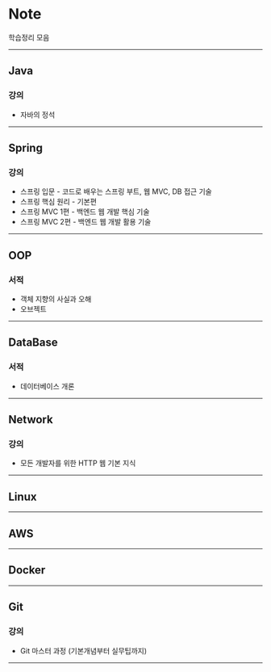 # Note
학습정리 모음

---

## Java

### 강의
- 자바의 정석

---

## Spring

### 강의
- 스프링 입문 - 코드로 배우는 스프링 부트, 웹 MVC, DB 접근 기술
- 스프링 핵심 원리 - 기본편
- 스프링 MVC 1편  - 백엔드 웹 개발 핵심 기술
- 스프링 MVC 2편 - 백엔드 웹 개발 활용 기술

---

## OOP

### 서적
- 객체 지향의 사실과 오해
- 오브젝트

---

## DataBase

### 서적
- 데이터베이스 개론

---

## Network

### 강의
- 모든 개발자를 위한 HTTP 웹 기본 지식


---

## Linux


---

## AWS


---

## Docker


---

## Git

### 강의
- Git 마스터 과정 (기본개념부터 실무팁까지)

---
